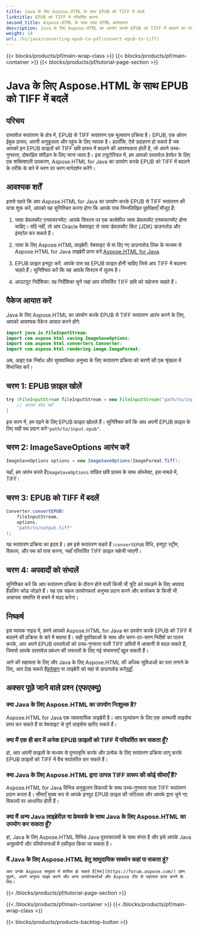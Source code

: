 ```yaml
---
title: Java के लिए Aspose.HTML के साथ EPUB को TIFF में बदलें
linktitle: EPUB को TIFF में परिवर्तित करना
second_title: Aspose.HTML के साथ जावा HTML प्रसंस्करण
description: Java के लिए Aspose.HTML का उपयोग करके EPUB को TIFF में बदलने का तरीका जानें। उच्च-गुणवत्ता वाले दस्तावेज़ रूपांतरण के लिए हमारे चरण-दर-चरण मार्गदर्शिका का पालन करें।
weight: 14
url: /hi/java/converting-epub-to-pdf/convert-epub-to-tiff/
---
```


{{< blocks/products/pf/main-wrap-class >}}
{{< blocks/products/pf/main-container >}}
{{< blocks/products/pf/tutorial-page-section >}}

# Java के लिए Aspose.HTML के साथ EPUB को TIFF में बदलें


## परिचय

दस्तावेज़ रूपांतरण के क्षेत्र में, EPUB से TIFF रूपांतरण एक मूल्यवान प्रक्रिया है। EPUB, एक ओपन ईबुक प्रारूप, अपनी अनुकूलता और पहुंच के लिए व्यापक है। हालाँकि, ऐसे उदाहरण हो सकते हैं जब आपको इन EPUB फ़ाइलों को TIFF छवि प्रारूप में बदलने की आवश्यकता होती है, जो अपने उच्च-गुणवत्ता, दोषरहित संपीड़न के लिए जाना जाता है। इस ट्यूटोरियल में, हम आपको दस्तावेज़ हेरफेर के लिए एक शक्तिशाली उपकरण, Aspose.HTML for Java का उपयोग करके EPUB को TIFF में बदलने के तरीके के बारे में चरण दर चरण मार्गदर्शन करेंगे।

## आवश्यक शर्तें

इससे पहले कि आप Aspose.HTML for Java का उपयोग करके EPUB से TIFF रूपांतरण की यात्रा शुरू करें, आपको यह सुनिश्चित करना होगा कि आपके पास निम्नलिखित पूर्वापेक्षाएँ मौजूद हैं:

1. जावा डेवलपमेंट एनवायरनमेंट: आपके सिस्टम पर एक कार्यशील जावा डेवलपमेंट एनवायरनमेंट होना चाहिए। यदि नहीं, तो आप Oracle वेबसाइट से जावा डेवलपमेंट किट (JDK) डाउनलोड और इंस्टॉल कर सकते हैं।

2.  जावा के लिए Aspose.HTML लाइब्रेरी: वेबसाइट से या दिए गए डाउनलोड लिंक के माध्यम से Aspose.HTML for Java लाइब्रेरी प्राप्त करें:[Aspose.HTML for Java](https://releases.aspose.com/html/java/).

3. EPUB फ़ाइल इनपुट करें: आपके पास वह EPUB फ़ाइल होनी चाहिए जिसे आप TIFF में बदलना चाहते हैं। सुनिश्चित करें कि यह आपके सिस्टम में सुलभ है।

4. आउटपुट निर्देशिका: वह निर्देशिका चुनें जहां आप परिवर्तित TIFF छवि को सहेजना चाहते हैं।

## पैकेज आयात करें

Java के लिए Aspose.HTML का उपयोग करके EPUB से TIFF रूपांतरण आरंभ करने के लिए, आपको आवश्यक पैकेज आयात करने होंगे:

```java
import java.io.FileInputStream;
import com.aspose.html.saving.ImageSaveOptions;
import com.aspose.html.converters.Converter;
import com.aspose.html.rendering.image.ImageFormat;
```

अब, आइए एक निर्बाध और सुव्यवस्थित अनुभव के लिए रूपांतरण प्रक्रिया को चरणों की एक श्रृंखला में विभाजित करें।


## चरण 1: EPUB फ़ाइल खोलें

```java
try (FileInputStream fileInputStream = new FileInputStream("path/to/input.epub")) {
    // आपका कोड यहाँ
}
```

इस चरण में, हम पढ़ने के लिए EPUB फ़ाइल खोलते हैं। सुनिश्चित करें कि आप अपनी EPUB फ़ाइल के लिए सही पथ प्रदान करें`"path/to/input.epub"`.

## चरण 2: ImageSaveOptions आरंभ करें

```java
ImageSaveOptions options = new ImageSaveOptions(ImageFormat.Tiff);
```

 यहाँ, हम आरंभ करते हैं`ImageSaveOptions` वांछित छवि प्रारूप के साथ ऑब्जेक्ट, इस मामले में, TIFF।

## चरण 3: EPUB को TIFF में बदलें

```java
Converter.convertEPUB(
    fileInputStream,
    options,
    "path/to/output.tiff"
);
```

 यह रूपांतरण प्रक्रिया का हृदय है। हम इसे रूपांतरण कहते हैं।`convertEPUB` विधि, इनपुट स्ट्रीम, विकल्प, और पथ को पास करना, जहाँ परिवर्तित TIFF फ़ाइल सहेजी जाएगी।

## चरण 4: अपवादों को संभालें

सुनिश्चित करें कि आप रूपांतरण प्रक्रिया के दौरान होने वाली किसी भी त्रुटि को पकड़ने के लिए अपवाद हैंडलिंग कोड जोड़ते हैं। यह एक सहज उपयोगकर्ता अनुभव प्रदान करने और कार्यक्रम के किसी भी अचानक समाप्ति से बचने में मदद करेगा।

## निष्कर्ष

इस व्यापक गाइड में, हमने आपको Aspose.HTML for Java का उपयोग करके EPUB को TIFF में बदलने की प्रक्रिया के बारे में बताया है। सही पूर्वापेक्षाओं के साथ और चरण-दर-चरण निर्देशों का पालन करके, आप अपने EPUB दस्तावेज़ों को उच्च-गुणवत्ता वाली TIFF छवियों में आसानी से बदल सकते हैं, जिससे आपके दस्तावेज़ प्रबंधन की ज़रूरतों के लिए नई संभावनाएँ खुल सकती हैं।

आगे की सहायता के लिए और Java के लिए Aspose.HTML की अधिक सुविधाओं का पता लगाने के लिए, आप देख सकते हैं[प्रलेखन](https://reference.aspose.com/html/java/) या लाइब्रेरी को यहां से डाउनलोड करें[यहाँ](https://releases.aspose.com/html/java/).

## अक्सर पूछे जाने वाले प्रश्न (एफएक्यू)

### क्या Java के लिए Aspose.HTML का उपयोग निःशुल्क है?
   Aspose.HTML for Java एक व्यावसायिक लाइब्रेरी है। आप मूल्यांकन के लिए एक अस्थायी लाइसेंस प्राप्त कर सकते हैं या वेबसाइट से पूर्ण लाइसेंस खरीद सकते हैं।

### क्या मैं एक ही बार में अनेक EPUB फ़ाइलों को TIFF में परिवर्तित कर सकता हूँ?
   हां, आप अपनी फ़ाइलों के माध्यम से पुनरावृत्ति करके और प्रत्येक के लिए रूपांतरण प्रक्रिया लागू करके EPUB फ़ाइलों को TIFF में बैच रूपांतरित कर सकते हैं।

### क्या Java के लिए Aspose.HTML द्वारा उत्पन्न TIFF प्रारूप की कोई सीमाएँ हैं?
   Aspose.HTML for Java विभिन्न अनुकूलन विकल्पों के साथ उच्च-गुणवत्ता वाला TIFF रूपांतरण प्रदान करता है। सीमाएँ मुख्य रूप से आपके इनपुट EPUB फ़ाइल की जटिलता और आपके द्वारा चुने गए विकल्पों पर आधारित होती हैं।

### क्या मैं अन्य Java लाइब्रेरीज़ या फ्रेमवर्क के साथ Java के लिए Aspose.HTML का उपयोग कर सकता हूँ?
   हां, Java के लिए Aspose.HTML विभिन्न Java पुस्तकालयों के साथ संगत है और इसे आपके Java अनुप्रयोगों और परियोजनाओं में एकीकृत किया जा सकता है।

### मैं Java के लिए Aspose.HTML हेतु सामुदायिक समर्थन कहां पा सकता हूं?
    आप उनके Aspose समुदाय में शामिल हो सकते हैं[मंच](https://forum.aspose.com/) प्रश्न पूछने, अपने अनुभव साझा करने और अन्य उपयोगकर्ताओं और Aspose टीम से सहायता प्राप्त करने के लिए।

{{< /blocks/products/pf/tutorial-page-section >}}

{{< /blocks/products/pf/main-container >}}
{{< /blocks/products/pf/main-wrap-class >}}

{{< blocks/products/products-backtop-button >}}
